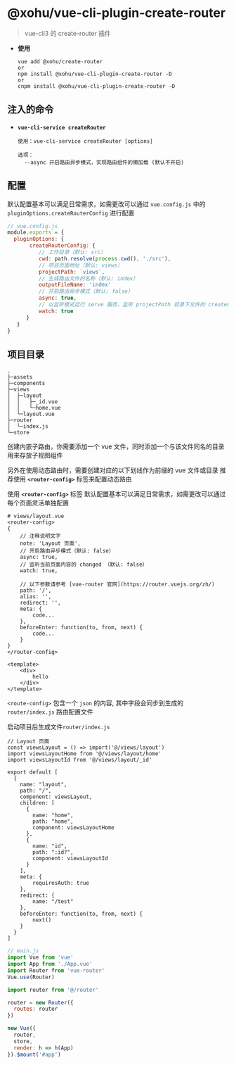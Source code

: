 # @xohu/vue-cli-plugin-create-router

> vue-cli3 的 create-router 插件

- **使用**

  ```
  vue add @xohu/create-router
  or
  npm install @xohu/vue-cli-plugin-create-router -D
  or
  cnpm install @xohu/vue-cli-plugin-create-router -D
  ```

## 注入的命令

- **`vue-cli-service createRouter`**

  ```
  使用：vue-cli-service createRouter [options]

  选项：
    --async 开启路由异步模式，实现路由组件的懒加载 (默认不开启)
  ```

## 配置
默认配置基本可以满足日常需求，如需更改可以通过 `vue.config.js` 中的 `pluginOptions.createRouterConfig` 进行配置

``` js
// vue.config.js
module.exports = {
  pluginOptions: {
       createRouterConfig: {
          // 工作目录（默认: src）
          cwd: path.resolve(process.cwd(), './src'),
          // 项目页面地址（默认: views）
          projectPath: `views`,
          // 生成路由文件的名称（默认: index）
          outputFileName: 'index'
          // 开启路由异步模式（默认: false）
          async: true,
          // 以监听模式运行 serve 服务，监听 projectPath 目录下文件的 created，removed，changed （默认: false）
          watch: true
      }
   }
}
```

## 项目目录

```
.
├─assets
├─components
├─views
│  ├─layout
│  │   ├─_id.vue
│  │   └─home.vue
│  └─layout.vue
├─router
│  └─index.js
└─store
```

创建内嵌子路由，你需要添加一个 vue 文件，同时添加一个与该文件同名的目录用来存放子视图组件

另外在使用动态路由时，需要创建对应的以下划线作为前缀的 vue 文件或目录
推荐使用 **`<router-config>`** 标签来配置动态路由

使用 **`<router-config>`** 标签
默认配置基本可以满足日常需求，如需更改可以通过每个页面灵活单独配置
```
# views/layout.vue
<router-config>
{
    // 注释说明文字
    note: 'Layout 页面',
    // 开启路由异步模式（默认: false）
    async: true,
    // 监听当前页面内容的 changed （默认: false）
    watch: true,

    // 以下参数请参考 [vue-router 官网](https://router.vuejs.org/zh/)
    path: '/',
    alias: '',
    redirect: '',
    meta: {
        code...
    },
    beforeEnter: function(to, from, next) {
        code...
    }
}
</router-config>

<template>
    <div>
        hello
    </div>
</template>
```

`<route-config>` 包含一个 `json` 的内容, 其中字段会同步到生成的 `router/index.js` 路由配置文件

启动项目后生成文件`router/index.js`

```
// Layout 页面
const viewsLayout = () => import('@/views/layout')
import viewsLayoutHome from '@/views/layout/home'
import viewsLayoutId from '@/views/layout/_id'

export default [
  {
    name: "layout",
    path: "/",
    component: viewsLayout,
    children: [
      {
        name: "home",
        path: "home",
        component: viewsLayoutHome
      },
      {
        name: "id",
        path: ":id?",
        component: viewsLayoutId
      }
    ],
    meta: {
        requiresAuth: true
    },
    redirect: {
        name: "/test"
    },
    beforeEnter: function(to, from, next) {
        next()
    }
  }
]
```

``` js
// main.js
import Vue from 'vue'
import App from './App.vue'
import Router from 'vue-router'
Vue.use(Router)

import router from '@/router'

router = new Router({
  routes: router
})

new Vue({
  router,
  store,
  render: h => h(App)
}).$mount('#app')
```